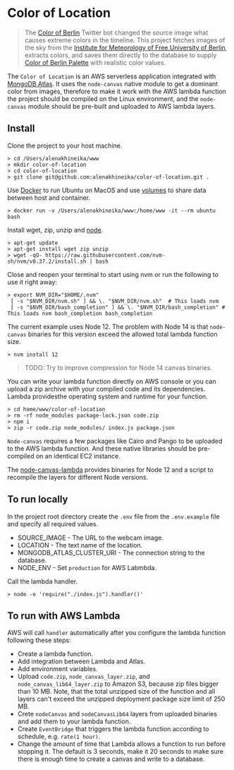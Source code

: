 # Color of Location

> The [Color of Berlin](https://github.com/laurendorman/color-of-berlin) Twitter bot changed the source image what causes extreme colors in the timeline. This project fetches images of the sky from the [Institute for Meteorology of Free University of Berlin](http://www.met.fu-berlin.de/de/wetter/webcam/), extracts colors, and saves them directly to the database to supply [Color of Berlin Palette](https://github.com/alenakhineika/color-of-berlin-palette) with realistic color values.

The `Color of Location` is an AWS serverless application integrated with [MongoDB Atlas](https://www.mongodb.com/cloud/atlas). It uses the `node-canvas` native module to get a dominant color from images, therefore to make it work with the AWS lambda function the project should be compiled on the Linux environment, and the `node-canvas` module should be pre-built and uploaded to AWS lambda layers.

## Install

Clone the project to your host machine.

```
> cd /Users/alenakhineika/www
> mkdir color-of-location
> cd color-of-location
> git clone git@github.com:alenakhineika/color-of-location.git .
```

Use [Docker](https://docs.docker.com/get-docker/) to run Ubuntu on MacOS and use [volumes](https://docs.docker.com/storage/volumes/) to share data between host and container.

```
> docker run -v /Users/alenakhineika/www:/home/www -it --rm ubuntu bash
```

Install wget, zip, unzip and [node](https://gist.github.com/d2s/372b5943bce17b964a79).

```
> apt-get update
> apt-get install wget zip unzip
> wget -qO- https://raw.githubusercontent.com/nvm-sh/nvm/v0.37.2/install.sh | bash
```

Close and reopen your terminal to start using nvm or run the following to use it right away:

```
> export NVM_DIR="$HOME/.nvm"
 [ -s "$NVM_DIR/nvm.sh" ] && \. "$NVM_DIR/nvm.sh"  # This loads nvm
 [ -s "$NVM_DIR/bash_completion" ] && \. "$NVM_DIR/bash_completion" # This loads nvm bash_completion bash_completion
```

The current example uses Node 12. The problem with Node 14 is that `node-canvas` binaries for this version exceed the allowed total lambda function size.

```
> nvm install 12
```

> TODO: Try to improve compression for Node 14 canvas binaries.

You can write your lambda function directly on AWS console or you can upload a zip archive with your compiled code and its dependencies. Lambda providesthe operating system and runtime for your function.

```
> cd home/www/color-of-location
> rm -rf node_modules package-lock.json code.zip
> npm i
> zip -r code.zip node_modules/ index.js package.json
```

`Node-canvas` requires a few packages like Cairo and Pango to be uploaded to the AWS lambda function. And these native libraries should be pre-compiled on an identical EC2 instance.

The [node-canvas-lambda](https://github.com/jwerre/node-canvas-lambda) provides binaries for Node 12 and a script to recompile the layers for different Node versions.

## To run locally

In the project root directory create the `.env` file from the `.env.example` file and specify all required values.

- SOURCE_IMAGE - The URL to the webcam image.
- LOCATION - The text name of the location.
- MONGODB_ATLAS_CLUSTER_URI - The connection string to the database.
- NODE_ENV - Set `production` for AWS Labmbda.

Call the lambda handler.

```
> node -e 'require("./index.js").handler()'
```

## To run with AWS Lambda

AWS will call `handler` automatically after you configure the lambda function following these steps:
- Create a lambda function.
- Add integration between Lambda and Atlas.
- Add environment variables.
- Upload `code.zip`, `node_canvas_layer.zip`, and `node_canvas_lib64_layer.zip` to Amazon S3, because zip files bigger than 10 MB. Note, that the total unzipped size of the function and all layers can't exceed the unzipped deployment package size limit of 250 MB.
- Crete `nodeCanvas` and `nodeCanvasLib64` layers from uploaded binaries and add them to your lambda function.
- Create `EventBridge` that triggers the lambda function according to schedule, e.g. `rate(1 hour)`.
- Change the amount of time that Lambda allows a function to run before stopping it. The default is 3 seconds, make it 20 seconds to make sure there is enough time to create a canvas and write to a database.
